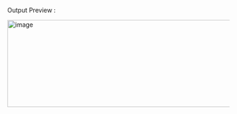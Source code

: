  Output Preview :
 
<img width="708" height="198" alt="image" src="https://github.com/user-attachments/assets/6726e57b-e1aa-4bd8-b011-2279a74fa1b9" />
